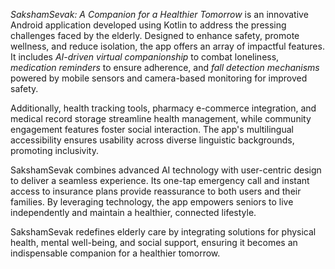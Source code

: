 *SakshamSevak: A Companion for a Healthier Tomorrow* is an innovative Android application developed using Kotlin to address the pressing challenges faced by the elderly. Designed to enhance safety, promote wellness, and reduce isolation, the app offers an array of impactful features. It includes *AI-driven virtual companionship* to combat loneliness, *medication reminders* to ensure adherence, and *fall detection mechanisms* powered by mobile sensors and camera-based monitoring for improved safety. 

Additionally, health tracking tools, pharmacy e-commerce integration, and medical record storage streamline health management, while community engagement features foster social interaction. The app's multilingual accessibility ensures usability across diverse linguistic backgrounds, promoting inclusivity. 

SakshamSevak combines advanced AI technology with user-centric design to deliver a seamless experience. Its one-tap emergency call and instant access to insurance plans provide reassurance to both users and their families. By leveraging technology, the app empowers seniors to live independently and maintain a healthier, connected lifestyle. 

SakshamSevak redefines elderly care by integrating solutions for physical health, mental well-being, and social support, ensuring it becomes an indispensable companion for a healthier tomorrow.
